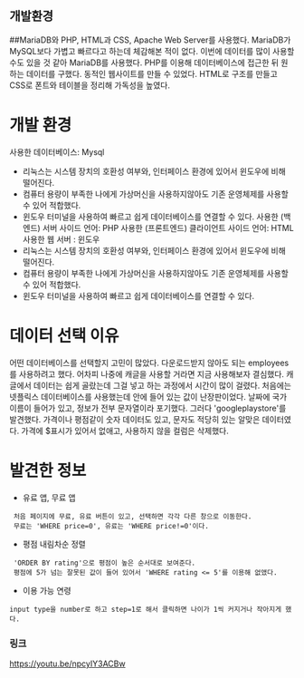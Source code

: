 <h2>개발환경</h2>
<p>
##MariaDB와 PHP, HTML과 CSS, Apache Web Server를 사용했다.
MariaDB가 MySQL보다 가볍고 빠르다고 하는데 체감해본 적이 없다. 이번에 데이터를 많이 사용할 수도 있을 것 같아 MariaDB를 사용했다. PHP를 이용해 데이터베이스에 접근한 뒤 원하는 데이터를 구했다. 동적인 웹사이트를 만들 수 있었다. HTML로 구조를 만들고 CSS로 폰트와 테이블을 정리해 가독성을 높였다. 
</p>

# 개발 환경
사용한 데이터베이스: Mysql
 * 리눅스는 시스템 장치의 호환성 여부와, 인터페이스 환경에 있어서 윈도우에 비해 떨어진다.
 * 컴퓨터 용량이 부족한 나에게 가상머신을 사용하지않아도 기존 운영체제를 사용할 수 있어 적합했다.
 * 윈도우 터미널을 사용하여 빠르고 쉽게 데이터베이스를 연결할 수 있다.
사용한 (백엔드) 서버 사이드 언어: PHP
사용한 (프론트엔드) 클라이언트 사이드 언어: HTML
사용한 웹 서버 : 윈도우
 * 리눅스는 시스템 장치의 호환성 여부와, 인터페이스 환경에 있어서 윈도우에 비해 떨어진다.
 * 컴퓨터 용량이 부족한 나에게 가상머신을 사용하지않아도 기존 운영체제를 사용할 수 있어 적합했다.
 * 윈도우 터미널을 사용하여 빠르고 쉽게 데이터베이스를 연결할 수 있다.

# 데이터 선택 이유
어떤 데이터베이스를 선택할지 고민이 많았다. 다운로드받지 않아도 되는 employees를 사용하려고 했다. 어차피 나중에 캐글을 사용할 거라면 지금 사용해보자 결심했다. 캐글에서 데이터는 쉽게 골랐는데 그걸 넣고 하는 과정에서 시간이 많이 걸렸다. 처음에는 넷플릭스 데이터베이스를 사용했는데 안에 들어 있는 값이 난장판이었다. 날짜에 국가 이름이 들어가 있고, 정보가 전부 문자열이라 포기했다. 그러다 'googleplaystore'를 발견했다. 가격이나 평점같이 숫자 데이터도 있고, 문자도 적당히 있는 알맞은 데이터였다. 가격에 $표시가 있어서 없애고, 사용하지 않을 컬럼은 삭제했다. 

# 발견한 정보

* 유료 앱, 무료 앱
``` 
 처음 페이지에 무료, 유료 버튼이 있고, 선택하면 각각 다른 창으로 이동한다. 
 무료는 'WHERE price=0', 유료는 'WHERE price!=0'이다.
```

* 평점 내림차순 정렬
```
 'ORDER BY rating'으로 평점이 높은 순서대로 보여준다. 
 평점에 5가 넘는 잘못된 값이 들어 있어서 'WHERE rating <= 5'를 이용해 없앴다.
```
* 이용 가능 연령
```
input type을 number로 하고 step=1로 해서 클릭하면 나이가 1씩 커지거나 작아지게 했다.
```

### 링크
  https://youtu.be/npcyIY3ACBw
